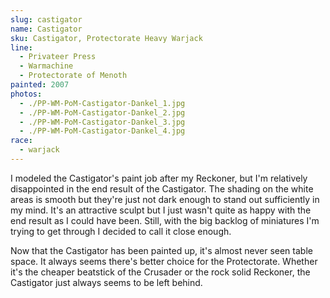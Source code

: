 ```yaml
---
slug: castigator
name: Castigator
sku: Castigator, Protectorate Heavy Warjack
line:
  - Privateer Press
  - Warmachine
  - Protectorate of Menoth
painted: 2007
photos:
  - ./PP-WM-PoM-Castigator-Dankel_1.jpg
  - ./PP-WM-PoM-Castigator-Dankel_2.jpg
  - ./PP-WM-PoM-Castigator-Dankel_3.jpg
  - ./PP-WM-PoM-Castigator-Dankel_4.jpg
race:
  - warjack
---
```


I modeled the Castigator's paint job after my Reckoner, but I'm relatively disappointed in the end result of the Castigator. The shading on the white areas is smooth but they're just not dark enough to stand out sufficiently in my mind. It's an attractive sculpt but I just wasn't quite as happy with the end result as I could have been. Still, with the big backlog of miniatures I'm trying to get through I decided to call it close enough.

Now that the Castigator has been painted up, it's almost never seen table space. It always seems there's better choice for the Protectorate. Whether it's the cheaper beatstick of the Crusader or the rock solid Reckoner, the Castigator just always seems to be left behind.
